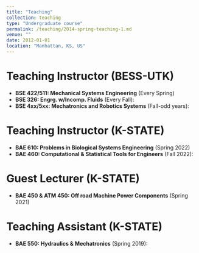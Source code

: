 ```yaml
---
title: "Teaching"
collection: teaching
type: "Undergraduate course"
permalink: /teaching/2014-spring-teaching-1.md
venue: ""
date: 2012-01-01
location: "Manhattan, KS, US"
---
```


Teaching Instructor (BESS-UTK)
======
- **BSE 422/511:  Mechanical Systems Engineering** (Every Spring)
- **BSE 326: Engrg. w/Incomp. Fluids** (Every Fall):
- **BSE 4xx/5xx: Mechatronics and Robotics Systems** (Fall-odd years): 

Teaching Instructor (K-STATE)
======
- **BAE 610:  Problems in Biological Systems Engineering** (Spring 2022)
- **BAE 460: Computational & Statistical Tools for Engineers** (Fall 2022): 

Guest Lecturer (K-STATE)
======
- **BAE 450 & ATM 450: Off road Machine Power Components** (Spring 2021)

Teaching Assistant (K-STATE)
======
- **BAE 550: Hydraulics & Mechatronics** (Spring 2019): 

